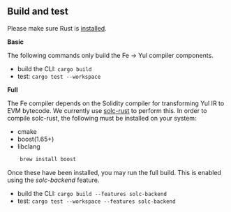 ## Build and test

Please make sure Rust is [installed](https://www.rust-lang.org/learn/get-started).

**Basic**

The following commands only build the Fe -> Yul compiler components.

- build the CLI: `cargo build`
- test: `cargo test --workspace`

**Full**

The Fe compiler depends on the Solidity compiler for transforming Yul IR to EVM bytecode. We currently use [solc-rust](https://github.com/cburgdorf/solc-rust) to perform this. In order to compile solc-rust, the following must be installed on your system:

- cmake
- boost(1.65+)
- libclang

```bash
    brew install boost
```

Once these have been installed, you may run the full build. This is enabled using the *solc-backend* feature.

- build the CLI: `cargo build --features solc-backend`
- test: `cargo test --workspace --features solc-backend`